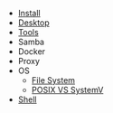 - [Install](./Install)
- [Desktop](Linux_Desktop)
- [Tools](./Tools)
- Samba
- Docker
- Proxy
- OS
  - [File System](./OS_File_System)
  - [POSIX VS SystemV](./POSIX_VS_SystemV)
- [Shell](./Shell)
